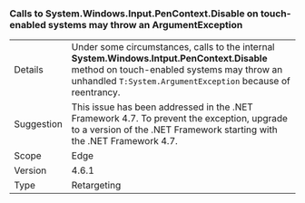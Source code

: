 ### Calls to System.Windows.Input.PenContext.Disable on touch-enabled systems may throw an ArgumentException

|   |   |
|---|---|
|Details|Under some circumstances, calls to the internal <strong>System.Windows.Intput.PenContext.Disable</strong> method on touch-enabled systems may throw an unhandled <code>T:System.ArgumentException</code> because of reentrancy.|
|Suggestion|This issue has been addressed in the .NET Framework 4.7. To prevent the exception, upgrade to a version of the .NET Framework starting with the .NET Framework 4.7.|
|Scope|Edge|
|Version|4.6.1|
|Type|Retargeting|
